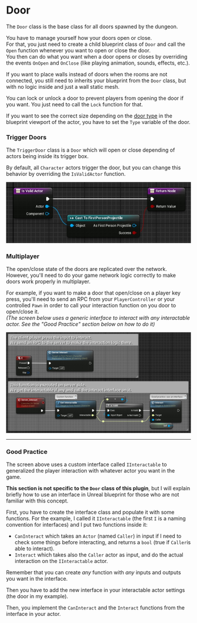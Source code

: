 # Door

The `Door` class is the base class for all doors spawned by the dungeon.

You have to manage yourself how your doors open or close.\
For that, you just need to create a child blueprint class of `Door` and call the `Open`  function whenever you want to open or close the door.\
You then can do what you want when a door opens or closes by overriding the events `OnOpen` and `OnClose` (like playing animation, sounds, effects, etc.).

If you want to place walls instead of doors when the rooms are not connected, you still need to inherits your blueprint from the `Door` class, but with no logic inside and just a wall static mesh.

You can lock or unlock a door to prevent players from opening the door if you want. You just need to call the `Lock` function for that.

If you want to see the correct size depending on the [door type](../Advanced-Features/Door-Types.md) in the blueprint viewport of the actor, you have to set the `Type` variable of the door.

### Trigger Doors

The `TriggerDoor` class is a `Door` which will open or close depending of actors being inside its trigger box.

By default, all `Character` actors trigger the door, but you can change this behavior by overriding the `IsValidActor` function.

![](../Images/Door_IsValidActor.jpg)

### Multiplayer

The open/close state of the doors are replicated over the network.\
However, you'll need to do your game network logic correctly to make doors work properly in multiplayer.

For example, if you want to make a door that open/close on a player key press, you'll need to send an RPC from your `PlayerController` or your controlled `Pawn` in order to call your interaction function on you door to open/close it.\
*(The screen below uses a generic interface to interact with any interactable actor. See the "Good Practice" section below on how to do it)*

![](../Images/Door_MultiInteract.jpg)

---

### Good Practice

The screen above uses a custom interface called `IInteractable` to generalized the player interaction with whatever actor you want in the game.

**This section is not specific to the `Door` class of this plugin**, but I will explain briefly how to use an interface in Unreal blueprint for those who are not familiar with this concept.

First, you have to create the interface class and populate it with some functions. For the example, I called it `IInteractable` (the first `I` is a naming convention for interfaces) and I put two functions inside it:

- `CanInteract` which takes an `Actor` (named `Caller`) in input if I need to check some things before interacting, and returns a `bool` (true if `Caller`is able to interact).
- `Interact` which takes also the `Caller` actor as input, and do the actual interaction on the `IInteractable` actor.

Remember that you can create *any* function with *any* inputs and outputs you want in the interface.

Then you have to add the new interface in your interactable actor settings (the door in my example).

<!-- put an image here -->

Then, you implement the `CanInteract` and the `Interact` functions from the interface in your actor.
